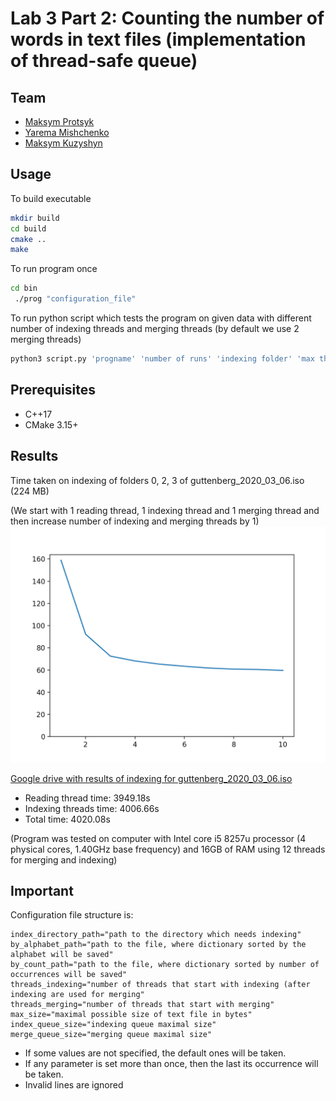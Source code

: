 # Lab 3 Part 2: Counting the number of words in text files (implementation of thread-safe queue)

## Team

 - [Maksym Protsyk](https://github.com/maksprotsyk)
 - [Yarema Mishchenko](https://github.com/RavenbornJB)
 - [Maksym Kuzyshyn](https://github.com/maxymkuz)

## Usage
To build executable 
```bash
mkdir build
cd build
cmake ..
make
```
To run program once
```bash
cd bin
 ./prog "configuration_file"
```

To run python script which tests the program on given data with different number of 
indexing threads and merging threads (by default we use 2 merging threads)
```bash
python3 script.py 'progname' 'number of runs' 'indexing folder' 'max threads num'
```


## Prerequisites

 - C++17
 - CMake 3.15+


## Results
Time taken on indexing of folders 0, 2, 3 of guttenberg_2020_03_06.iso (224 MB)

(We start with 1 reading thread, 1 indexing thread and 1 merging thread and then increase number of indexing and merging threads by 1)
![image](images/plot.png)
                                                                 
[Google drive with results of indexing for guttenberg_2020_03_06.iso](https://drive.google.com/drive/u/0/folders/1p6Lr1hVJSEDfSR8jLGBEL42hHsol5hn2)

- Reading thread time: 3949.18s
- Indexing threads time: 4006.66s
- Total time: 4020.08s

(Program was tested on computer with Intel core i5 8257u processor (4 physical cores, 1.40GHz base frequency) and 16GB of RAM using 12 threads
for merging and indexing)


## Important

Configuration file structure is:
```
index_directory_path="path to the directory which needs indexing"
by_alphabet_path="path to the file, where dictionary sorted by the alphabet will be saved"
by_count_path="path to the file, where dictionary sorted by number of occurrences will be saved"
threads_indexing="number of threads that start with indexing (after indexing are used for merging"
threads_merging="number of threads that start with merging"
max_size="maximal possible size of text file in bytes"
index_queue_size="indexing queue maximal size"
merge_queue_size="merging queue maximal size"
```

- If some values are not specified, the default ones will be taken.
- If any parameter is set more than once, then the last its occurrence will be taken.
- Invalid lines are ignored
